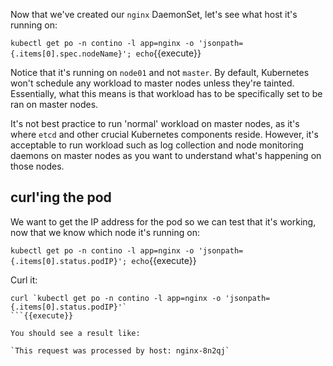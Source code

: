 Now that we've created our `nginx` DaemonSet, let's see what host it's running on:

`kubectl get po -n contino -l app=nginx -o 'jsonpath={.items[0].spec.nodeName}'; echo`{{execute}}

Notice that it's running on `node01` and not `master`. By default, Kubernetes won't schedule any workload to master nodes unless they're tainted. Essentially, what this means is that workload has to be specifically set to be ran on master nodes.

It's not best practice to run 'normal' workload on master nodes, as it's where `etcd` and other crucial Kubernetes components reside. However, it's acceptable to run workload such as log collection and node monitoring daemons on master nodes as you want to understand what's happening on those nodes.

## curl'ing the pod

We want to get the IP address for the pod so we can test that it's working, now that we know which node it's running on:

`kubectl get po -n contino -l app=nginx -o 'jsonpath={.items[0].status.podIP}'; echo`{{execute}}

Curl it:

```
curl `kubectl get po -n contino -l app=nginx -o 'jsonpath={.items[0].status.podIP}'`
```{{execute}}

You should see a result like:

`This request was processed by host: nginx-8n2qj`